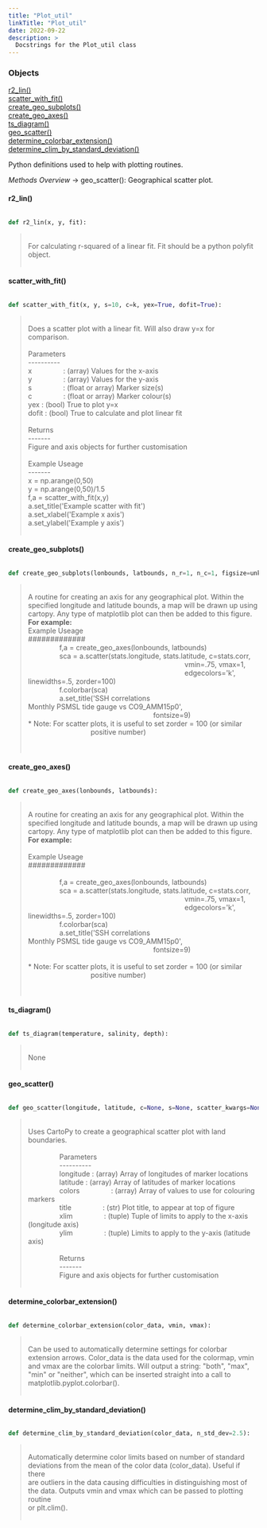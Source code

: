 ```yaml
---
title: "Plot_util"
linkTitle: "Plot_util"
date: 2022-09-22
description: >
  Docstrings for the Plot_util class
---
```

### Objects

[r2_lin()](#r2_lin)<br />
[scatter_with_fit()](#scatter_with_fit)<br />
[create_geo_subplots()](#create_geo_subplots)<br />
[create_geo_axes()](#create_geo_axes)<br />
[ts_diagram()](#ts_diagram)<br />
[geo_scatter()](#geo_scatter)<br />
[determine_colorbar_extension()](#determine_colorbar_extension)<br />
[determine_clim_by_standard_deviation()](#determine_clim_by_standard_deviation)<br />

Python definitions used to help with plotting routines.

*Methods Overview*
    -> geo_scatter(): Geographical scatter plot.
#### r2_lin()
```python

def r2_lin(x, y, fit):
```
> <br />
> For calculating r-squared of a linear fit. Fit should be a python polyfit object.<br />
> <br />
#### scatter_with_fit()
```python

def scatter_with_fit(x, y, s=10, c=k, yex=True, dofit=True):
```
> <br />
> Does a scatter plot with a linear fit. Will also draw y=x for<br />
> comparison.<br />
> <br />
> Parameters<br />
> ----------<br />
> x&nbsp;&nbsp;&nbsp;&nbsp;&nbsp;&nbsp;&nbsp;&nbsp;&nbsp;&nbsp;&nbsp;&nbsp;&nbsp;&nbsp;&nbsp;   : (array) Values for the x-axis<br />
> y&nbsp;&nbsp;&nbsp;&nbsp;&nbsp;&nbsp;&nbsp;&nbsp;&nbsp;&nbsp;&nbsp;&nbsp;&nbsp;&nbsp;&nbsp;   : (array) Values for the y-axis<br />
> s&nbsp;&nbsp;&nbsp;&nbsp;&nbsp;&nbsp;&nbsp;&nbsp;&nbsp;&nbsp;&nbsp;&nbsp;&nbsp;&nbsp;&nbsp;   : (float or array) Marker size(s)<br />
> c&nbsp;&nbsp;&nbsp;&nbsp;&nbsp;&nbsp;&nbsp;&nbsp;&nbsp;&nbsp;&nbsp;&nbsp;&nbsp;&nbsp;&nbsp;   : (float or array) Marker colour(s)<br />
> yex   : (bool) True to plot y=x<br />
> dofit : (bool) True to calculate and plot linear fit<br />
> <br />
> Returns<br />
> -------<br />
> Figure and axis objects for further customisation<br />
> <br />
> Example Useage<br />
> -------<br />
> x = np.arange(0,50)<br />
> y = np.arange(0,50)/1.5<br />
> f,a = scatter_with_fit(x,y)<br />
> a.set_title('Example scatter with fit')<br />
> a.set_xlabel('Example x axis')<br />
> a.set_ylabel('Example y axis')<br />
> <br />
#### create_geo_subplots()
```python

def create_geo_subplots(lonbounds, latbounds, n_r=1, n_c=1, figsize=unknown):
```
> <br />
>    A routine for creating an axis for any geographical plot. Within the<br />
>    specified longitude and latitude bounds, a map will be drawn up using<br />
>    cartopy. Any type of matplotlib plot can then be added to this figure.<br />
> <b>   For example:</b><br />
>    Example Useage<br />
>    #############<br />
> &nbsp;&nbsp;&nbsp;&nbsp;&nbsp;&nbsp;&nbsp;&nbsp;&nbsp;&nbsp;&nbsp;&nbsp;&nbsp;&nbsp;&nbsp;     f,a = create_geo_axes(lonbounds, latbounds)<br />
> &nbsp;&nbsp;&nbsp;&nbsp;&nbsp;&nbsp;&nbsp;&nbsp;&nbsp;&nbsp;&nbsp;&nbsp;&nbsp;&nbsp;&nbsp;     sca = a.scatter(stats.longitude, stats.latitude, c=stats.corr,<br />
> &nbsp;&nbsp;&nbsp;&nbsp;&nbsp;&nbsp;&nbsp;&nbsp;&nbsp;&nbsp;&nbsp;&nbsp;&nbsp;&nbsp;&nbsp;  &nbsp;&nbsp;&nbsp;&nbsp;&nbsp;&nbsp;&nbsp;&nbsp;&nbsp;&nbsp;&nbsp;&nbsp;&nbsp;&nbsp;&nbsp;  &nbsp;&nbsp;&nbsp;&nbsp;&nbsp;&nbsp;&nbsp;&nbsp;&nbsp;&nbsp;&nbsp;&nbsp;&nbsp;&nbsp;&nbsp;  &nbsp;&nbsp;&nbsp;&nbsp;&nbsp;&nbsp;&nbsp;&nbsp;&nbsp;&nbsp;&nbsp;&nbsp;&nbsp;&nbsp;&nbsp;  &nbsp;&nbsp;&nbsp;&nbsp;&nbsp;&nbsp;&nbsp;&nbsp;&nbsp;&nbsp;&nbsp;&nbsp;&nbsp;&nbsp;&nbsp;     vmin=.75, vmax=1,<br />
> &nbsp;&nbsp;&nbsp;&nbsp;&nbsp;&nbsp;&nbsp;&nbsp;&nbsp;&nbsp;&nbsp;&nbsp;&nbsp;&nbsp;&nbsp;  &nbsp;&nbsp;&nbsp;&nbsp;&nbsp;&nbsp;&nbsp;&nbsp;&nbsp;&nbsp;&nbsp;&nbsp;&nbsp;&nbsp;&nbsp;  &nbsp;&nbsp;&nbsp;&nbsp;&nbsp;&nbsp;&nbsp;&nbsp;&nbsp;&nbsp;&nbsp;&nbsp;&nbsp;&nbsp;&nbsp;  &nbsp;&nbsp;&nbsp;&nbsp;&nbsp;&nbsp;&nbsp;&nbsp;&nbsp;&nbsp;&nbsp;&nbsp;&nbsp;&nbsp;&nbsp;  &nbsp;&nbsp;&nbsp;&nbsp;&nbsp;&nbsp;&nbsp;&nbsp;&nbsp;&nbsp;&nbsp;&nbsp;&nbsp;&nbsp;&nbsp;     edgecolors='k', linewidths=.5, zorder=100)<br />
> &nbsp;&nbsp;&nbsp;&nbsp;&nbsp;&nbsp;&nbsp;&nbsp;&nbsp;&nbsp;&nbsp;&nbsp;&nbsp;&nbsp;&nbsp;     f.colorbar(sca)<br />
> &nbsp;&nbsp;&nbsp;&nbsp;&nbsp;&nbsp;&nbsp;&nbsp;&nbsp;&nbsp;&nbsp;&nbsp;&nbsp;&nbsp;&nbsp;     a.set_title('SSH correlations <br />
> Monthly PSMSL tide gauge vs CO9_AMM15p0',<br />
> &nbsp;&nbsp;&nbsp;&nbsp;&nbsp;&nbsp;&nbsp;&nbsp;&nbsp;&nbsp;&nbsp;&nbsp;&nbsp;&nbsp;&nbsp;  &nbsp;&nbsp;&nbsp;&nbsp;&nbsp;&nbsp;&nbsp;&nbsp;&nbsp;&nbsp;&nbsp;&nbsp;&nbsp;&nbsp;&nbsp;  &nbsp;&nbsp;&nbsp;&nbsp;&nbsp;&nbsp;&nbsp;&nbsp;&nbsp;&nbsp;&nbsp;&nbsp;&nbsp;&nbsp;&nbsp;  &nbsp;&nbsp;&nbsp;&nbsp;&nbsp;&nbsp;&nbsp;&nbsp;&nbsp;&nbsp;&nbsp;&nbsp;&nbsp;&nbsp;&nbsp;     fontsize=9)<br />
>    * Note: For scatter plots, it is useful to set zorder = 100 (or similar<br />
> &nbsp;&nbsp;&nbsp;&nbsp;&nbsp;&nbsp;&nbsp;&nbsp;&nbsp;&nbsp;&nbsp;&nbsp;&nbsp;&nbsp;&nbsp;  &nbsp;&nbsp;&nbsp;&nbsp;&nbsp;&nbsp;&nbsp;&nbsp;&nbsp;&nbsp;&nbsp;&nbsp;&nbsp;&nbsp;&nbsp;     positive number)<br />
>    <br />
> <br />
#### create_geo_axes()
```python

def create_geo_axes(lonbounds, latbounds):
```
> <br />
>    A routine for creating an axis for any geographical plot. Within the<br />
>    specified longitude and latitude bounds, a map will be drawn up using<br />
>    cartopy. Any type of matplotlib plot can then be added to this figure.<br />
> <b>   For example:</b><br />
> <br />
>    Example Useage<br />
>    #############<br />
> <br />
> &nbsp;&nbsp;&nbsp;&nbsp;&nbsp;&nbsp;&nbsp;&nbsp;&nbsp;&nbsp;&nbsp;&nbsp;&nbsp;&nbsp;&nbsp;     f,a = create_geo_axes(lonbounds, latbounds)<br />
> &nbsp;&nbsp;&nbsp;&nbsp;&nbsp;&nbsp;&nbsp;&nbsp;&nbsp;&nbsp;&nbsp;&nbsp;&nbsp;&nbsp;&nbsp;     sca = a.scatter(stats.longitude, stats.latitude, c=stats.corr,<br />
> &nbsp;&nbsp;&nbsp;&nbsp;&nbsp;&nbsp;&nbsp;&nbsp;&nbsp;&nbsp;&nbsp;&nbsp;&nbsp;&nbsp;&nbsp;  &nbsp;&nbsp;&nbsp;&nbsp;&nbsp;&nbsp;&nbsp;&nbsp;&nbsp;&nbsp;&nbsp;&nbsp;&nbsp;&nbsp;&nbsp;  &nbsp;&nbsp;&nbsp;&nbsp;&nbsp;&nbsp;&nbsp;&nbsp;&nbsp;&nbsp;&nbsp;&nbsp;&nbsp;&nbsp;&nbsp;  &nbsp;&nbsp;&nbsp;&nbsp;&nbsp;&nbsp;&nbsp;&nbsp;&nbsp;&nbsp;&nbsp;&nbsp;&nbsp;&nbsp;&nbsp;  &nbsp;&nbsp;&nbsp;&nbsp;&nbsp;&nbsp;&nbsp;&nbsp;&nbsp;&nbsp;&nbsp;&nbsp;&nbsp;&nbsp;&nbsp;     vmin=.75, vmax=1,<br />
> &nbsp;&nbsp;&nbsp;&nbsp;&nbsp;&nbsp;&nbsp;&nbsp;&nbsp;&nbsp;&nbsp;&nbsp;&nbsp;&nbsp;&nbsp;  &nbsp;&nbsp;&nbsp;&nbsp;&nbsp;&nbsp;&nbsp;&nbsp;&nbsp;&nbsp;&nbsp;&nbsp;&nbsp;&nbsp;&nbsp;  &nbsp;&nbsp;&nbsp;&nbsp;&nbsp;&nbsp;&nbsp;&nbsp;&nbsp;&nbsp;&nbsp;&nbsp;&nbsp;&nbsp;&nbsp;  &nbsp;&nbsp;&nbsp;&nbsp;&nbsp;&nbsp;&nbsp;&nbsp;&nbsp;&nbsp;&nbsp;&nbsp;&nbsp;&nbsp;&nbsp;  &nbsp;&nbsp;&nbsp;&nbsp;&nbsp;&nbsp;&nbsp;&nbsp;&nbsp;&nbsp;&nbsp;&nbsp;&nbsp;&nbsp;&nbsp;     edgecolors='k', linewidths=.5, zorder=100)<br />
> &nbsp;&nbsp;&nbsp;&nbsp;&nbsp;&nbsp;&nbsp;&nbsp;&nbsp;&nbsp;&nbsp;&nbsp;&nbsp;&nbsp;&nbsp;     f.colorbar(sca)<br />
> &nbsp;&nbsp;&nbsp;&nbsp;&nbsp;&nbsp;&nbsp;&nbsp;&nbsp;&nbsp;&nbsp;&nbsp;&nbsp;&nbsp;&nbsp;     a.set_title('SSH correlations <br />
> Monthly PSMSL tide gauge vs CO9_AMM15p0',<br />
> &nbsp;&nbsp;&nbsp;&nbsp;&nbsp;&nbsp;&nbsp;&nbsp;&nbsp;&nbsp;&nbsp;&nbsp;&nbsp;&nbsp;&nbsp;  &nbsp;&nbsp;&nbsp;&nbsp;&nbsp;&nbsp;&nbsp;&nbsp;&nbsp;&nbsp;&nbsp;&nbsp;&nbsp;&nbsp;&nbsp;  &nbsp;&nbsp;&nbsp;&nbsp;&nbsp;&nbsp;&nbsp;&nbsp;&nbsp;&nbsp;&nbsp;&nbsp;&nbsp;&nbsp;&nbsp;  &nbsp;&nbsp;&nbsp;&nbsp;&nbsp;&nbsp;&nbsp;&nbsp;&nbsp;&nbsp;&nbsp;&nbsp;&nbsp;&nbsp;&nbsp;     fontsize=9)<br />
> <br />
>    * Note: For scatter plots, it is useful to set zorder = 100 (or similar<br />
> &nbsp;&nbsp;&nbsp;&nbsp;&nbsp;&nbsp;&nbsp;&nbsp;&nbsp;&nbsp;&nbsp;&nbsp;&nbsp;&nbsp;&nbsp;  &nbsp;&nbsp;&nbsp;&nbsp;&nbsp;&nbsp;&nbsp;&nbsp;&nbsp;&nbsp;&nbsp;&nbsp;&nbsp;&nbsp;&nbsp;     positive number)<br />
>    <br />
> <br />
#### ts_diagram()
```python

def ts_diagram(temperature, salinity, depth):
```
> <br />
> None<br />
> <br />
#### geo_scatter()
```python

def geo_scatter(longitude, latitude, c=None, s=None, scatter_kwargs=None, coastline_kwargs=None, gridline_kwargs=None, figure_kwargs=unknown, title=, figsize=None):
```
> <br />
> Uses CartoPy to create a geographical scatter plot with land boundaries.<br />
> <br />
> &nbsp;&nbsp;&nbsp;&nbsp;&nbsp;&nbsp;&nbsp;&nbsp;&nbsp;&nbsp;&nbsp;&nbsp;&nbsp;&nbsp;&nbsp;  Parameters<br />
> &nbsp;&nbsp;&nbsp;&nbsp;&nbsp;&nbsp;&nbsp;&nbsp;&nbsp;&nbsp;&nbsp;&nbsp;&nbsp;&nbsp;&nbsp;  ----------<br />
> &nbsp;&nbsp;&nbsp;&nbsp;&nbsp;&nbsp;&nbsp;&nbsp;&nbsp;&nbsp;&nbsp;&nbsp;&nbsp;&nbsp;&nbsp;  longitude : (array) Array of longitudes of marker locations<br />
> &nbsp;&nbsp;&nbsp;&nbsp;&nbsp;&nbsp;&nbsp;&nbsp;&nbsp;&nbsp;&nbsp;&nbsp;&nbsp;&nbsp;&nbsp;  latitude  : (array) Array of latitudes of marker locations<br />
> &nbsp;&nbsp;&nbsp;&nbsp;&nbsp;&nbsp;&nbsp;&nbsp;&nbsp;&nbsp;&nbsp;&nbsp;&nbsp;&nbsp;&nbsp;  colors&nbsp;&nbsp;&nbsp;&nbsp;&nbsp;&nbsp;&nbsp;&nbsp;&nbsp;&nbsp;&nbsp;&nbsp;&nbsp;&nbsp;&nbsp;  : (array) Array of values to use for colouring markers<br />
> &nbsp;&nbsp;&nbsp;&nbsp;&nbsp;&nbsp;&nbsp;&nbsp;&nbsp;&nbsp;&nbsp;&nbsp;&nbsp;&nbsp;&nbsp;  title&nbsp;&nbsp;&nbsp;&nbsp;&nbsp;&nbsp;&nbsp;&nbsp;&nbsp;&nbsp;&nbsp;&nbsp;&nbsp;&nbsp;&nbsp;   : (str) Plot title, to appear at top of figure<br />
> &nbsp;&nbsp;&nbsp;&nbsp;&nbsp;&nbsp;&nbsp;&nbsp;&nbsp;&nbsp;&nbsp;&nbsp;&nbsp;&nbsp;&nbsp;  xlim&nbsp;&nbsp;&nbsp;&nbsp;&nbsp;&nbsp;&nbsp;&nbsp;&nbsp;&nbsp;&nbsp;&nbsp;&nbsp;&nbsp;&nbsp;    : (tuple) Tuple of limits to apply to the x-axis (longitude axis)<br />
> &nbsp;&nbsp;&nbsp;&nbsp;&nbsp;&nbsp;&nbsp;&nbsp;&nbsp;&nbsp;&nbsp;&nbsp;&nbsp;&nbsp;&nbsp;  ylim&nbsp;&nbsp;&nbsp;&nbsp;&nbsp;&nbsp;&nbsp;&nbsp;&nbsp;&nbsp;&nbsp;&nbsp;&nbsp;&nbsp;&nbsp;    : (tuple) Limits to apply to the y-axis (latitude axis)<br />
> <br />
> &nbsp;&nbsp;&nbsp;&nbsp;&nbsp;&nbsp;&nbsp;&nbsp;&nbsp;&nbsp;&nbsp;&nbsp;&nbsp;&nbsp;&nbsp;  Returns<br />
> &nbsp;&nbsp;&nbsp;&nbsp;&nbsp;&nbsp;&nbsp;&nbsp;&nbsp;&nbsp;&nbsp;&nbsp;&nbsp;&nbsp;&nbsp;  -------<br />
> &nbsp;&nbsp;&nbsp;&nbsp;&nbsp;&nbsp;&nbsp;&nbsp;&nbsp;&nbsp;&nbsp;&nbsp;&nbsp;&nbsp;&nbsp;  Figure and axis objects for further customisation<br />
> <br />
#### determine_colorbar_extension()
```python

def determine_colorbar_extension(color_data, vmin, vmax):
```
> <br />
> Can be used to automatically determine settings for colorbar<br />
> extension arrows. Color_data is the data used for the colormap, vmin<br />
> and vmax are the colorbar limits. Will output a string: "both", "max",<br />
> "min" or "neither", which can be inserted straight into a call to<br />
> matplotlib.pyplot.colorbar().<br />
> <br />
#### determine_clim_by_standard_deviation()
```python

def determine_clim_by_standard_deviation(color_data, n_std_dev=2.5):
```
> <br />
> Automatically determine color limits based on number of standard<br />
> deviations from the mean of the color data (color_data). Useful if there<br />
> are outliers in the data causing difficulties in distinguishing most of<br />
> the data. Outputs vmin and vmax which can be passed to plotting routine<br />
> or plt.clim().<br />
> <br />